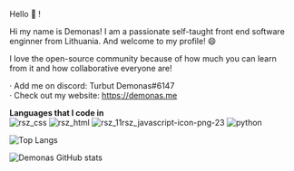 
Hello 👋 !

Hi my name is Demonas! I am a passionate self-taught front end software enginner from Lithuania. And welcome to my profile! 😄

I love the open-source community because of how much you can learn from it and how collaborative everyone are!

 · Add me on discord: Turbut Demonas#6147<br>
 · Check out my website: https://demonas.me
 
 **Languages that I code in**<br>
![rsz_css](https://user-images.githubusercontent.com/76224059/156850153-31269045-47d4-4902-a581-805d3c4f9811.png) ![rsz_html](https://user-images.githubusercontent.com/76224059/156850233-474c97c7-1bd2-4041-85ef-56e6df60cd0c.png) ![rsz_11rsz_javascript-icon-png-23](https://user-images.githubusercontent.com/76224059/156850943-ef3be43a-d141-4b09-bf73-a07629b8d420.png) ![python](https://user-images.githubusercontent.com/76224059/156851192-5384a49c-d905-4763-9104-f55f8b88d650.png)













![Top Langs](https://github-readme-stats.vercel.app/api/top-langs/?username=DemonasLT)


![Demonas GitHub stats](https://github-readme-stats.vercel.app/api?username=DemonasLT&show_icons=true&theme=radical)
